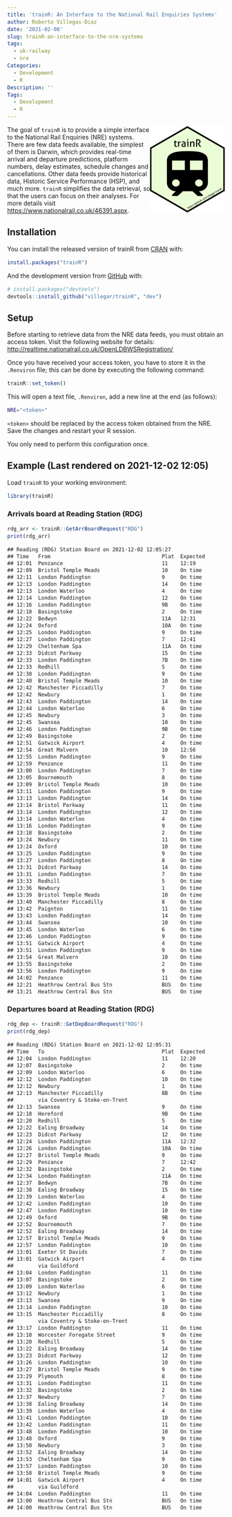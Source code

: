 ```yaml
---
title: 'trainR: An Interface to the National Rail Enquiries Systems'
author: Roberto Villegas-Diaz
date: '2021-02-08'
slug: trainR-an-interface-to-the-nre-systems
tags:
  - uk-railway
  - nre
Categories:
  - Development
  - R
Description: ''
Tags:
  - Development
  - R
---
```


<img src="https://raw.githubusercontent.com/villegar/trainR/main/inst/images/logo.png" alt="logo" align="right" height=200px/>

The goal of `trainR` is to provide a simple interface to the 
National Rail Enquiries (NRE) systems. There are few data feeds 
available, the simplest of them is Darwin, which provides real-time 
arrival and departure predictions, platform numbers, delay estimates, 
schedule changes and cancellations. Other data feeds provide historical 
data, Historic Service Performance (HSP), and much more. `trainR` 
simplifies the data retrieval, so that the users can focus on their 
analyses. For more details visit 
https://www.nationalrail.co.uk/46391.aspx.

## Installation

You can install the released version of trainR from [CRAN](https://CRAN.R-project.org) with:

``` r
install.packages("trainR")
```

And the development version from [GitHub](https://github.com/) with:

``` r
# install.packages("devtools")
devtools::install_github("villegar/trainR", "dev")
```

## Setup
Before starting to retrieve data from the NRE data feeds, you must obtain an access token. 
Visit the following website for details: http://realtime.nationalrail.co.uk/OpenLDBWSRegistration/

Once you have received your access token, you have to store it in the `.Renviron` file; this can be 
done by executing the following command:


```r
trainR::set_token()
```

This will open a text file, `.Renviron`, add a new line at the end (as follows):

```bash
NRE="<token>"
```

`<token>` should be replaced by the access token obtained from the NRE. Save the changes and restart 
your R session.

You only need to perform this configuration once.

## Example (Last rendered on 2021-12-02 12:05)

Load `trainR` to your working environment:

```r
library(trainR)
```

### Arrivals board at Reading Station (RDG)


```r
rdg_arr <- trainR::GetArrBoardRequest("RDG")
print(rdg_arr)
```

```
## Reading (RDG) Station Board on 2021-12-02 12:05:27
## Time   From                                    Plat  Expected
## 12:01  Penzance                                11    12:19
## 12:09  Bristol Temple Meads                    10    On time
## 12:11  London Paddington                       9     On time
## 12:13  London Paddington                       14    On time
## 12:13  London Waterloo                         4     On time
## 12:14  London Paddington                       12    On time
## 12:16  London Paddington                       9B    On time
## 12:18  Basingstoke                             2     On time
## 12:22  Bedwyn                                  11A   12:31
## 12:24  Oxford                                  10A   On time
## 12:25  London Paddington                       9     On time
## 12:27  London Paddington                       7     12:41
## 12:29  Cheltenham Spa                          11A   On time
## 12:33  Didcot Parkway                          15    On time
## 12:33  London Paddington                       7B    On time
## 12:33  Redhill                                 5     On time
## 12:38  London Paddington                       9     On time
## 12:40  Bristol Temple Meads                    10    On time
## 12:42  Manchester Piccadilly                   7     On time
## 12:42  Newbury                                 1     On time
## 12:43  London Paddington                       14    On time
## 12:44  London Waterloo                         6     On time
## 12:45  Newbury                                 3     On time
## 12:45  Swansea                                 10    On time
## 12:46  London Paddington                       9B    On time
## 12:49  Basingstoke                             2     On time
## 12:51  Gatwick Airport                         4     On time
## 12:54  Great Malvern                           10    12:56
## 12:55  London Paddington                       9     On time
## 12:59  Penzance                                11    On time
## 13:00  London Paddington                       7     On time
## 13:05  Bournemouth                             8     On time
## 13:09  Bristol Temple Meads                    10    On time
## 13:11  London Paddington                       9     On time
## 13:13  London Paddington                       14    On time
## 13:14  Bristol Parkway                         11    On time
## 13:14  London Paddington                       12    On time
## 13:14  London Waterloo                         4     On time
## 13:16  London Paddington                       9     On time
## 13:18  Basingstoke                             2     On time
## 13:24  Newbury                                 11    On time
## 13:24  Oxford                                  10    On time
## 13:25  London Paddington                       9     On time
## 13:27  London Paddington                       8     On time
## 13:31  Didcot Parkway                          14    On time
## 13:31  London Paddington                       7     On time
## 13:33  Redhill                                 5     On time
## 13:36  Newbury                                 1     On time
## 13:39  Bristol Temple Meads                    10    On time
## 13:40  Manchester Piccadilly                   8     On time
## 13:42  Paignton                                11    On time
## 13:43  London Paddington                       14    On time
## 13:44  Swansea                                 10    On time
## 13:45  London Waterloo                         6     On time
## 13:46  London Paddington                       9     On time
## 13:51  Gatwick Airport                         4     On time
## 13:51  London Paddington                       9     On time
## 13:54  Great Malvern                           10    On time
## 13:55  Basingstoke                             2     On time
## 13:56  London Paddington                       9     On time
## 14:02  Penzance                                11    On time
## 12:21  Heathrow Central Bus Stn                BUS   On time
## 13:21  Heathrow Central Bus Stn                BUS   On time
```

### Departures board at Reading Station (RDG)


```r
rdg_dep <- trainR::GetDepBoardRequest("RDG")
print(rdg_dep)
```

```
## Reading (RDG) Station Board on 2021-12-02 12:05:31
## Time   To                                      Plat  Expected
## 12:04  London Paddington                       11    12:20
## 12:07  Basingstoke                             2     On time
## 12:09  London Waterloo                         6     On time
## 12:12  London Paddington                       10    On time
## 12:12  Newbury                                 1     On time
## 12:13  Manchester Piccadilly                   8B    On time
##        via Coventry & Stoke-on-Trent           
## 12:13  Swansea                                 9     On time
## 12:18  Hereford                                9B    On time
## 12:20  Redhill                                 5     On time
## 12:22  Ealing Broadway                         14    On time
## 12:23  Didcot Parkway                          12    On time
## 12:24  London Paddington                       11A   12:32
## 12:26  London Paddington                       10A   On time
## 12:27  Bristol Temple Meads                    9     On time
## 12:29  Penzance                                7     12:42
## 12:32  Basingstoke                             2     On time
## 12:34  London Paddington                       11A   On time
## 12:37  Bedwyn                                  7B    On time
## 12:38  Ealing Broadway                         15    On time
## 12:39  London Waterloo                         4     On time
## 12:42  London Paddington                       10    On time
## 12:47  London Paddington                       10    On time
## 12:49  Oxford                                  9B    On time
## 12:52  Bournemouth                             7     On time
## 12:52  Ealing Broadway                         14    On time
## 12:57  Bristol Temple Meads                    9     On time
## 12:57  London Paddington                       10    On time
## 13:01  Exeter St Davids                        7     On time
## 13:01  Gatwick Airport                         4     On time
##        via Guildford                           
## 13:04  London Paddington                       11    On time
## 13:07  Basingstoke                             2     On time
## 13:09  London Waterloo                         6     On time
## 13:12  Newbury                                 1     On time
## 13:13  Swansea                                 9     On time
## 13:14  London Paddington                       10    On time
## 13:15  Manchester Piccadilly                   8     On time
##        via Coventry & Stoke-on-Trent           
## 13:17  London Paddington                       11    On time
## 13:18  Worcester Foregate Street               9     On time
## 13:20  Redhill                                 5     On time
## 13:22  Ealing Broadway                         14    On time
## 13:23  Didcot Parkway                          12    On time
## 13:26  London Paddington                       10    On time
## 13:27  Bristol Temple Meads                    9     On time
## 13:29  Plymouth                                8     On time
## 13:31  London Paddington                       11    On time
## 13:32  Basingstoke                             2     On time
## 13:37  Newbury                                 7     On time
## 13:38  Ealing Broadway                         14    On time
## 13:39  London Waterloo                         4     On time
## 13:41  London Paddington                       10    On time
## 13:42  London Paddington                       11    On time
## 13:48  London Paddington                       10    On time
## 13:48  Oxford                                  9     On time
## 13:50  Newbury                                 3     On time
## 13:52  Ealing Broadway                         14    On time
## 13:53  Cheltenham Spa                          9     On time
## 13:57  London Paddington                       10    On time
## 13:58  Bristol Temple Meads                    9     On time
## 14:01  Gatwick Airport                         4     On time
##        via Guildford                           
## 14:04  London Paddington                       11    On time
## 13:00  Heathrow Central Bus Stn                BUS   On time
## 14:00  Heathrow Central Bus Stn                BUS   On time
```
